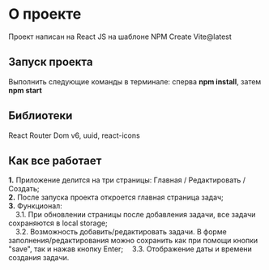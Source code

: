 # О проекте

Проект написан на React JS на шаблоне NPM Create Vite@latest 

## Запуск проекта

Выполнить следующие команды в терминале: сперва **npm install**, затем **npm start**  

## Библиотеки

React Router Dom v6, uuid, react-icons

## Как все работает

**1.** Приложение делится на три страницы: Главная / Редактировать / Создать; <br />
**2.** После запуска проекта откроется главная страница задач; <br />
**3.** Функционал: <br />
&ensp;&ensp;3.1. При обновлении страницы после добавления задачи, все задачи сохраняются в local storage; <br />
&ensp;&ensp;3.2. Возможность добавить/редактировать задачи. В форме заполнения/редактирования можно сохранить как при помощи кнопки "save", так и нажав кнопку Enter; 
&ensp;&ensp;3.3. Отображение даты и времени создания задачи. <br />
